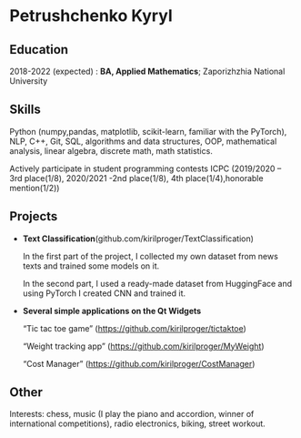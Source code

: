 Petrushchenko Kyryl 
============


Education
---------

2018-2022 (expected)
:   **BA, Applied Mathematics**; Zaporizhzhia National University

Skills
----------

Python (numpy,pandas, matplotlib, scikit-learn, familiar with the PyTorch), 
NLP, С++, Git, SQL, algorithms and data structures, OOP, 
mathematical analysis, linear algebra, discrete math, math statistics.

Actively participate in student programming contests ICPC 
(2019/2020 – 3rd place(1/8), 2020/2021 -2nd place(1/8), 4th place(1/4),honorable mention(1/2))

Projects
--------------------

* **Text Classification**(github.com/kirilproger/TextClassification)

    In the first part of the project, I collected my own dataset from news texts and trained some models on it. 
    
    In the second part, I used a ready-made dataset from HuggingFace and using PyTorch I created CNN and trained it.

* **Several simple applications on the Qt Widgets**

    “Tic tac toe game” (https://github.com/kirilproger/tictaktoe) 
    
    “Weight tracking app” (https://github.com/kirilproger/MyWeight) 
    
    “Cost Manager” (https://github.com/kirilproger/CostManager) 
     

Other
----------

Interests: chess, music (I play the piano and accordion, winner of international competitions), 
radio electronics, biking, street workout.
